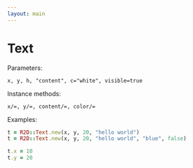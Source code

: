```yaml
---
layout: main
---
```


# <a href="/docs/#warning"><span class="warning"></span></a> Text

Parameters:

```
x, y, h, "content", c="white", visible=true
```

Instance methods:

```
x/=, y/=, content/=, color/=
```

Examples:

```ruby
t = R2D::Text.new(x, y, 20, "hello world")
t = R2D::Text.new(x, y, 20, "hello world", "blue", false)

t.x = 10
t.y = 20
```
